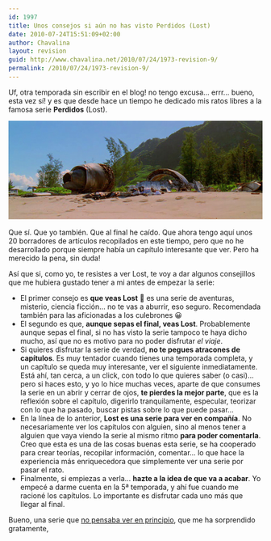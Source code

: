```yaml
---
id: 1997
title: Unos consejos si aún no has visto Perdidos (Lost)
date: 2010-07-24T15:51:09+02:00
author: Chavalina
layout: revision
guid: http://www.chavalina.net/2010/07/24/1973-revision-9/
permalink: /2010/07/24/1973-revision-9/
---
```

Uf, otra temporada sin escribir en el blog! no tengo excusa… errr… bueno, esta vez sí! y es que desde hace un tiempo he dedicado mis ratos libres a la famosa serie **Perdidos** (Lost).

<p style="text-align: center;">
  <img class="aligncenter" title="La playa de Perdidos" src="/imagenes/2010/07/perdidos-playa.jpg" alt="La playa de Perdidos con restos del accidente de avión" />
</p>

Que sí. Que yo también. Que al final he caído. Que ahora tengo aquí unos 20 borradores de artículos recopilados en este tiempo, pero que no he desarrollado porque siempre había un capítulo interesante que ver. Pero ha merecido la pena, sin duda!

Así que si, como yo, te resistes a ver Lost, te voy a dar algunos consejillos que me hubiera gustado tener a mi antes de empezar la serie:

  * El primer consejo es **que veas Lost** 🙂 es una serie de aventuras, misterio, ciencia ficción… no te vas a aburrir, eso seguro. Recomendada también para las aficionadas a los culebrones 😀
  * El segundo es que, **aunque sepas el final, veas Lost**. Probablemente aunque sepas el final, si no has visto la serie tampoco te haya dicho mucho, así que no es motivo para no poder disfrutar _el viaje_.
  * Si quieres disfrutar la serie de verdad, **no te pegues atracones de capítulos**. Es muy tentador cuando tienes una temporada completa, y un capítulo se queda muy interesante, ver el siguiente inmediatamente.  
    Está ahí, tan cerca, a un click, con todo lo que quieres saber (o casi)… pero si haces esto, y yo lo hice muchas veces, aparte de que consumes la serie en un abrir y cerrar de ojos, **te pierdes la mejor parte**, que es la reflexión sobre el capítulo, digerirlo tranquilamente, especular, teorizar con lo que ha pasado, buscar pistas sobre lo que puede pasar…
  * En la línea de lo anterior, **Lost es una serie para ver en compañía**. No necesariamente ver los capítulos con alguien, sino al menos tener a alguien que vaya viendo la serie al mismo ritmo **para poder comentarla**.  
    Creo que esta es una de las cosas buenas esta serie, se ha cooperado para crear teorías, recopilar información, comentar… lo que hace la experiencia más enriquecedora que simplemente ver una serie por pasar el rato.
  * Finalmente, si empiezas a verla… **hazte a la idea de que va a acabar**. Yo empecé a darme cuenta en la 5ª temporada, y ahí fue cuando me racioné los capítulos. Lo importante es disfrutar cada uno más que llegar al final.

Bueno, una serie que [no pensaba ver en principio](http://www.chavalina.net/2006/02/06/post-623/), que me ha sorprendido gratamente,